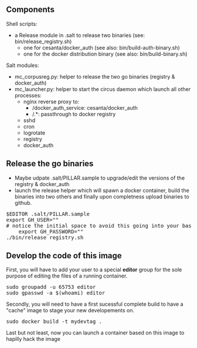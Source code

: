 Components
------------
Shell scripts:
- a Release module in .salt to release two binaries (see: bin/release_registry.sh)
	-  one for cesanta/docker_auth (see also: bin/build-auth-binary.sh)
	-  one for the docker distribution binary (see also: bin/build-binary.sh)

Salt modules:
- mc_corpusreg.py: helper to release the two go binaries (registry & docker_auth)
- mc_launcher.py: helper to start the circus daemon which launch all other processes:
    - nginx reverse proxy to:
        - /docker_auth_service: cesanta/docker_auth
        - /.*: passthrough to docker registry
	- sshd
	- cron
	- logrotate
	- registry
	- docker_auth




Release the go binaries
--------------------------
- Maybe udpate .salt/PILLAR.sample to upgrade/edit the versions of the registry & docker_auth
- launch the release helper which will spawn a docker container, build the binaries into two others and finally upon completness upload binaries to github.
<pre>
$EDITOR .salt/PILLAR.sample
export GH_USER="<github_username>"
# notice the initial space to avoid this going into your bash history
    export GH_PASSWORD="<github_password>"
./bin/release_registry.sh
</pre>

Develop the code of this image
--------------------------------
First, you will have to add your user to a special **editor** group  for the sole purpose
of editing the files of a running container.
<pre>
sudo groupadd -u 65753 editor
sudo gpasswd -a $(whoami) editor
</pre>

Secondly, you will need to have a first sucessful complete build to have a "cache" image to stage your new developements on.
<pre>
sudo docker build -t mydevtag .
</pre>

Last but not least, now you can launch a container based on this image to hapilly hack the image
<pre>
</pre>
